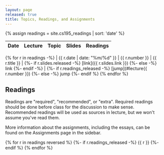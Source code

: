 ```yaml
---
layout: page
released: true
title: Topics, Readings, and Assignments
---
```


{% assign readings = site.cs195_readings | sort: 'date' %}

| Date  | Lecture | Topic                                 | Slides | Readings |
|-------|-------- | --------------------------------------|--------| ----------- |
{% for r in readings -%}
  | {{ r.date | date: "%m/%d" }} | {{ r.number }} | {{ r.title }} |
  {%- if r.slides.released -%}
    [link]({{ r.slides.link }})
  {%- else -%}
    link
  {%- endif -%}
  |
  {%- if r.readings_released -%}
    [jump](#lecture{{ r.number }})
  {%- else -%}
    jump
  {%- endif %}
{% endfor %}

## Readings

Readings are "required", "recommended", or "extra". Required readings should be
done before class for the discussion to make sense. Recommended readings will be
used as sources in lecture, but we won't assume you've read them.

More information about the assignments, including the essays, can be found on
the Assignments page in the sidebar.

{% for r in readings reversed %}
  {%- if r.readings_released -%}
    {{ r }}
  {%- endif %}
{% endfor %}
